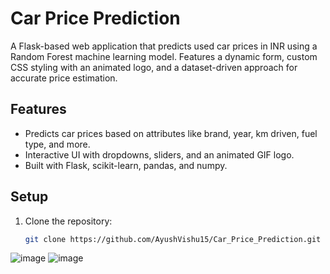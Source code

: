 # Car Price Prediction

A Flask-based web application that predicts used car prices in INR using a Random Forest machine learning model. Features a dynamic form, custom CSS styling with an animated logo, and a dataset-driven approach for accurate price estimation.

## Features
- Predicts car prices based on attributes like brand, year, km driven, fuel type, and more.
- Interactive UI with dropdowns, sliders, and an animated GIF logo.
- Built with Flask, scikit-learn, pandas, and numpy.

## Setup
1. Clone the repository:
   ```bash
   git clone https://github.com/AyushVishu15/Car_Price_Prediction.git
![image](https://github.com/user-attachments/assets/3a1a73f4-0505-4814-bc03-dc93950e38ce)
![image](https://github.com/user-attachments/assets/9e013f26-806f-4514-9e5f-be4c4ab2ad6f)
